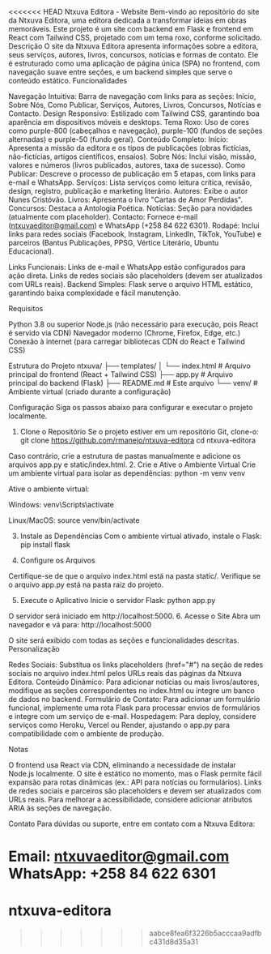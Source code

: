 <<<<<<< HEAD
Ntxuva Editora - Website
Bem-vindo ao repositório do site da Ntxuva Editora, uma editora dedicada a transformar ideias em obras memoráveis. Este projeto é um site com backend em Flask e frontend em React com Tailwind CSS, projetado com um tema roxo, conforme solicitado.
Descrição
O site da Ntxuva Editora apresenta informações sobre a editora, seus serviços, autores, livros, concursos, notícias e formas de contato. Ele é estruturado como uma aplicação de página única (SPA) no frontend, com navegação suave entre seções, e um backend simples que serve o conteúdo estático.
Funcionalidades

Navegação Intuitiva: Barra de navegação com links para as seções: Início, Sobre Nós, Como Publicar, Serviços, Autores, Livros, Concursos, Notícias e Contacto.
Design Responsivo: Estilizado com Tailwind CSS, garantindo boa aparência em dispositivos móveis e desktops.
Tema Roxo: Uso de cores como purple-800 (cabeçalhos e navegação), purple-100 (fundos de seções alternadas) e purple-50 (fundo geral).
Conteúdo Completo:
Início: Apresenta a missão da editora e os tipos de publicações (obras fictícias, não-fictícias, artigos científicos, ensaios).
Sobre Nós: Inclui visão, missão, valores e números (livros publicados, autores, taxa de sucesso).
Como Publicar: Descreve o processo de publicação em 5 etapas, com links para e-mail e WhatsApp.
Serviços: Lista serviços como leitura crítica, revisão, design, registro, publicação e marketing literário.
Autores: Exibe o autor Nunes Cristóvão.
Livros: Apresenta o livro "Cartas de Amor Perdidas".
Concursos: Destaca a Antologia Poética.
Notícias: Seção para novidades (atualmente com placeholder).
Contacto: Fornece e-mail (ntxuvaeditor@gmail.com) e WhatsApp (+258 84 622 6301).
Rodapé: Inclui links para redes sociais (Facebook, Instagram, LinkedIn, TikTok, YouTube) e parceiros (Bantus Publicações, PPSG, Vértice Literário, Ubuntu Educacional).


Links Funcionais: Links de e-mail e WhatsApp estão configurados para ação direta. Links de redes sociais são placeholders (devem ser atualizados com URLs reais).
Backend Simples: Flask serve o arquivo HTML estático, garantindo baixa complexidade e fácil manutenção.

Requisitos

Python 3.8 ou superior
Node.js (não necessário para execução, pois React é servido via CDN)
Navegador moderno (Chrome, Firefox, Edge, etc.)
Conexão à internet (para carregar bibliotecas CDN do React e Tailwind CSS)

Estrutura do Projeto
ntxuva/
├── templates/
│   └── index.html      # Arquivo principal do frontend (React + Tailwind CSS)
├── app.py              # Arquivo principal do backend (Flask)
├── README.md           # Este arquivo
└── venv/               # Ambiente virtual (criado durante a configuração)

Configuração
Siga os passos abaixo para configurar e executar o projeto localmente.
1. Clone o Repositório
Se o projeto estiver em um repositório Git, clone-o:
git clone <https://github.com/rmanejo/ntxuva-editora>
cd ntxuva-editora

Caso contrário, crie a estrutura de pastas manualmente e adicione os arquivos app.py e static/index.html.
2. Crie e Ative o Ambiente Virtual
Crie um ambiente virtual para isolar as dependências:
python -m venv venv

Ative o ambiente virtual:

Windows:
venv\Scripts\activate


Linux/MacOS:
source venv/bin/activate



3. Instale as Dependências
Com o ambiente virtual ativado, instale o Flask:
pip install flask

4. Configure os Arquivos

Certifique-se de que o arquivo index.html está na pasta static/.
Verifique se o arquivo app.py está na pasta raiz do projeto.

5. Execute o Aplicativo
Inicie o servidor Flask:
python app.py

O servidor será iniciado em http://localhost:5000.
6. Acesse o Site
Abra um navegador e vá para:
http://localhost:5000

O site será exibido com todas as seções e funcionalidades descritas.
Personalização

Redes Sociais: Substitua os links placeholders (href="#") na seção de redes sociais no arquivo index.html pelos URLs reais das páginas da Ntxuva Editora.
Conteúdo Dinâmico: Para adicionar notícias ou mais livros/autores, modifique as seções correspondentes no index.html ou integre um banco de dados no backend.
Formulário de Contato: Para adicionar um formulário funcional, implemente uma rota Flask para processar envios de formulários e integre com um serviço de e-mail.
Hospedagem: Para deploy, considere serviços como Heroku, Vercel ou Render, ajustando o app.py para compatibilidade com o ambiente de produção.

Notas

O frontend usa React via CDN, eliminando a necessidade de instalar Node.js localmente.
O site é estático no momento, mas o Flask permite fácil expansão para rotas dinâmicas (ex.: API para notícias ou formulários).
Links de redes sociais e parceiros são placeholders e devem ser atualizados com URLs reais.
Para melhorar a acessibilidade, considere adicionar atributos ARIA às seções de navegação.

Contato
Para dúvidas ou suporte, entre em contato com a Ntxuva Editora:

Email: ntxuvaeditor@gmail.com
WhatsApp: +258 84 622 6301
=======
# ntxuva-editora
>>>>>>> aabce8fea6f3226b5acccaa9adfbc431d8d35a31
